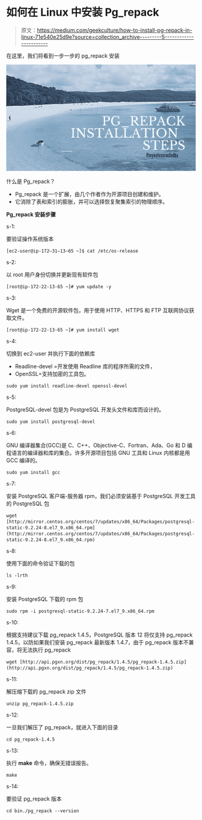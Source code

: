 # 如何在 Linux 中安装 Pg_repack

> 原文：<https://medium.com/geekculture/how-to-install-pg-repack-in-linux-71e540e25d9e?source=collection_archive---------5----------------------->

在这里，我们将看到一步一步的 pg_repack 安装

![](img/8fdef621856966499c83d2bd4c7eaad8.png)

什么是 Pg_repack？

*   Pg_repack 是一个扩展，由几个作者作为开源项目创建和维护。
*   它消除了表和索引的膨胀，并可以选择恢复聚集索引的物理顺序。

**Pg_repack 安装步骤**

s-1:

要验证操作系统版本

```
[ec2-user@ip-172–31–13–65 ~]$ cat /etc/os-release
```

s-2:

以 root 用户身份切换并更新现有软件包

```
[root@ip-172-22-13-65 ~]# yum update -y
```

s-3:

Wget 是一个免费的开源软件包，用于使用 HTTP、HTTPS 和 FTP 互联网协议获取文件。

```
[root@ip-172-22-13-65 ~]# yum install wget
```

s-4:

切换到 ec2-user 并执行下面的依赖库

*   Readline-devel =开发使用 Readline 库的程序所需的文件，
*   OpenSSL=支持加密的工具包。

```
sudo yum install readline-devel openssl-devel
```

s-5:

PostgreSQL-devel 包是为 PostgreSQL 开发头文件和库而设计的。

```
sudo yum install postgresql-devel
```

s-6:

GNU 编译器集合(GCC)是 C、C++、Objective-C、Fortran、Ada、Go 和 D 编程语言的编译器和库的集合。许多开源项目包括 GNU 工具和 Linux 内核都是用 GCC 编译的。

```
sudo yum install gcc
```

s-7:

安装 PostgreSQL 客户端-服务器 rpm，我们必须安装基于 PostgreSQL 开发工具的 PostgreSQL 包

```
wget [http://mirror.centos.org/centos/7/updates/x86_64/Packages/postgresql-static-9.2.24-8.el7_9.x86_64.rpm](http://mirror.centos.org/centos/7/updates/x86_64/Packages/postgresql-static-9.2.24-8.el7_9.x86_64.rpm)
```

s-8:

使用下面的命令验证下载的包

```
ls -lrth
```

s-9:

安装 PostgreSQL 下载的 rpm 包

```
sudo rpm -i postgresql-static-9.2.24-7.el7_9.x86_64.rpm
```

s-10:

根据支持建议下载 pg_repack 1.4.5，PostgreSQL 版本 12 将仅支持 pg_repack 1.4.5，以防如果我们安装 pg_repack 最新版本 1.4.7，由于 pg_repack 版本不兼容，将无法执行 pg_repack

```
wget [http://api.pgxn.org/dist/pg_repack/1.4.5/pg_repack-1.4.5.zip](http://api.pgxn.org/dist/pg_repack/1.4.5/pg_repack-1.4.5.zip)
```

s-11:

解压缩下载的 pg_repack zip 文件

```
unzip pg_repack-1.4.5.zip
```

s-12:

一旦我们解压了 pg_repack，就进入下面的目录

```
cd pg_repack-1.4.5
```

s-13:

执行 **make** 命令，确保无错误报告。

```
make
```

s-14:

要验证 pg_repack 版本

```
cd bin./pg_repack --version
```